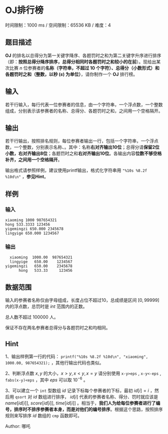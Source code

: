 # OJ排行榜

时间限制：1000 ms / 空间限制：65536 KB / 难度：4

## 题目描述

 $\mathbf{OJ}$ 的排名以总得分为第一关键字降序、各题罚时之和为第二关键字升序进行排序（即：**按照总得分降序排序，总得分相同时各题罚时之和较小的在前**）。现给出某次比赛 $n$ 位参赛者的**名称（字符串，不超过 $10$ 个字符）、总得分（小数形式）和各题罚时之和（整数，以秒 $(s)$ 为单位）**，请你制作一个 $\mathbf{OJ}$ 排行榜。

## 输入

若干行输入，每行代表一位参赛者的信息，由一个字符串，一个浮点数，一个整数组成，分别表示该参赛者的名称、总得分、各题罚时之和，之间用一个空格隔开。

## 输出

若干行输出，按照排名规则，每位参赛者输出一行，包括一个字符串，一个浮点数，一个整数，分别表示名称、。其中：名称**右对齐输出10位**；总得分请**保留2位小数，右对齐输出8位**；各题罚时之和**右对齐输出10位**。各输出内容**位数不够空格补齐，之间用一个空格隔开**。

输出格式请参照样例，建议使用printf输出，格式化字符串用 `"%10s %8.2f %10d\n"` ，**参见Hint**。

## 样例

### 输入

    xiaoming 1000 987654321
    hong 533.3333 123456
    yigemingzi 650.000 2345678
    lingyige 650.000 1234567

### 输出

      xiaoming  1000.00  987654321
      lingyige   650.00    1234567
    yigemingzi   650.00    2345678
          hong   533.33     123456

## 数据范围

输入的参赛者名称仅由字母组成，长度占位不超过10，总成绩是区间 $[0,99999]$ 内的浮点数，总罚时是 $int$ 范围内的正数。

总人数不超过 $100000$ 人。

保证不存在两名参赛者总得分与各题罚时之和均相同。

## Hint

1、输出样例第一行的代码： `printf("%10s %8.2f %10d\n", "xiaoming", 1000.00, 987654321);` ，其他行输出代码也类似。

2、判断浮点数 $x,y$ 的大小，$x>y, x<y, x=y$ 请分别使用 `x-y>eps` , `x-y<-eps` , `fabs(x-y)<eps` ，其中 $eps$ 可以取 $10^{-6}$ 。

3、可以建立一个 `int` 型数组 $id$ 记录下标每个参赛者的下标，最初 $id[i] = i$ ，然后用 `qsort` 对 $id$ 数组进行排序， $id[i]$ 代表的参赛者名称、得分、罚时就应该是 $name[id[i]],\ score[id[i]],\ time[id[i]]$ 。相当于，**我们人为给每位参赛者进行了编号，排序时不排序参赛者本身，而是对他们的编号排序**。根据这个思路，按照排序规则来写排序 $id$ 数组的 `cmp` 函数即可。

Author: 哪吒
